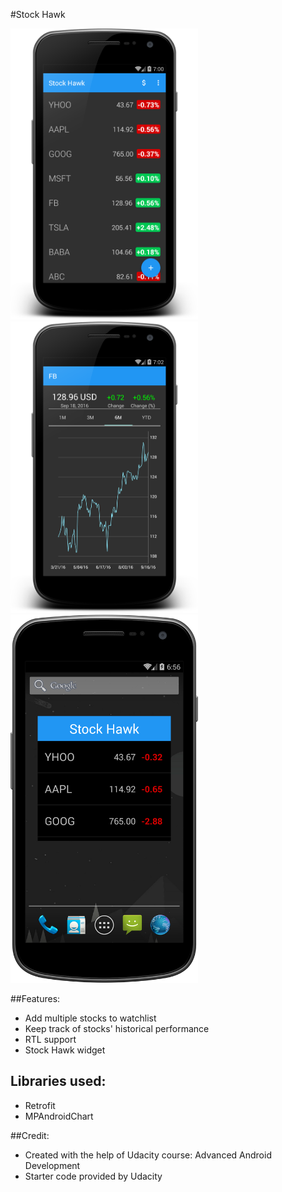 #Stock Hawk

<img src="https://github.com/xdeng9/StockHawk-master/blob/master/screenshot/device-2016-09-18-160049.png" width="300"/>
<img src="https://github.com/xdeng9/StockHawk-master/blob/master/screenshot/device-2016-09-18-160251.png" width="300"/>
<img src="https://github.com/xdeng9/StockHawk-master/blob/master/screenshot/device-2016-09-18-155627.png" width="300"/>

##Features:
- Add multiple stocks to watchlist
- Keep track of stocks' historical performance
- RTL support
- Stock Hawk widget

## Libraries used:
- Retrofit
- MPAndroidChart

##Credit:
- Created with the help of Udacity course: Advanced Android Development
- Starter code provided by Udacity

